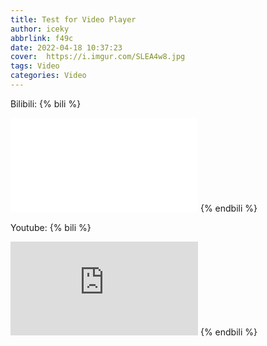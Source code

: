 ```yaml
---
title: Test for Video Player
author: iceky
abbrlink: f49c
date: 2022-04-18 10:37:23
cover:  https://i.imgur.com/SLEA4w8.jpg
tags: Video
categories: Video
---
```


Bilibili:
{% bili %}
<iframe src="//player.bilibili.com/player.html?aid=644661367&bvid=BV16a4y1f7Pj&cid=808440810&page=1" scrolling="no" border="0" frameborder="no" framespacing="0" allowfullscreen="true"> </iframe>
{% endbili %}


Youtube:
{% bili %}
 <iframe src="https://www.youtube.com/embed/JOgZKhP01MM" scrolling="no" border="0" frameborder="no" framespacing="0" allowfullscreen="true"> </iframe>
{% endbili %}


